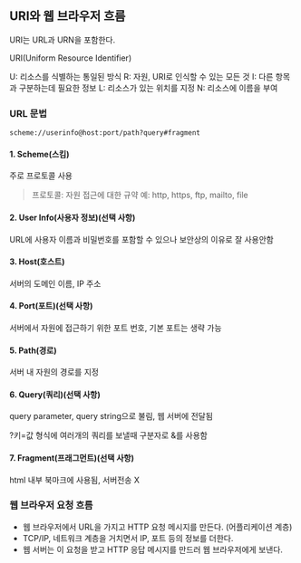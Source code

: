 ## URI와 웹 브라우저 흐름

URI는 URL과 URN을 포함한다.

URI(Uniform Resource Identifier)

U: 리소스를 식별하는 통일된 방식
R: 자원, URI로 인식할 수 있는 모든 것
I: 다른 항목과 구분하는데 필요한 정보
L: 리소스가 있는 위치를 지정
N: 리소스에 이름을 부여

### URL 문법

```text
scheme://userinfo@host:port/path?query#fragment
```

#### 1. Scheme(스킴)

주로 프로토콜 사용

> 프로토콜: 자원 접근에 대한 규약 예: http, https, ftp, mailto, file

#### 2. User Info(사용자 정보)(선택 사항)

URL에 사용자 이름과 비밀번호를 포함할 수 있으나 보안상의 이유로 잘 사용안함

#### 3. Host(호스트)

서버의 도메인 이름, IP 주소

#### 4. Port(포트)(선택 사항)

서버에서 자원에 접근하기 위한 포트 번호, 기본 포트는 생략 가능

#### 5. Path(경로)

서버 내 자원의 경로를 지정

#### 6. Query(쿼리)(선택 사항)

query parameter, query string으로 불림, 웹 서버에 전달됨

?키=값 형식에 여러개의 쿼리를 보낼때 구분자로 &를 사용함

#### 7. Fragment(프래그먼트)(선택 사항)

html 내부 북마크에 사용됨, 서버전송 X

### 웹 브라우저 요청 흐름

- 웹 브라우저에서 URL을 가지고 HTTP 요청 메시지를 만든다. (어플리케이션 계층)
- TCP/IP, 네트워크 계층을 거치면서 IP, 포트 등의 정보를 더한다.
- 웹 서버는 이 요청을 받고 HTTP 응답 메시지를 만드러 웹 브라우저에게 보낸다.
